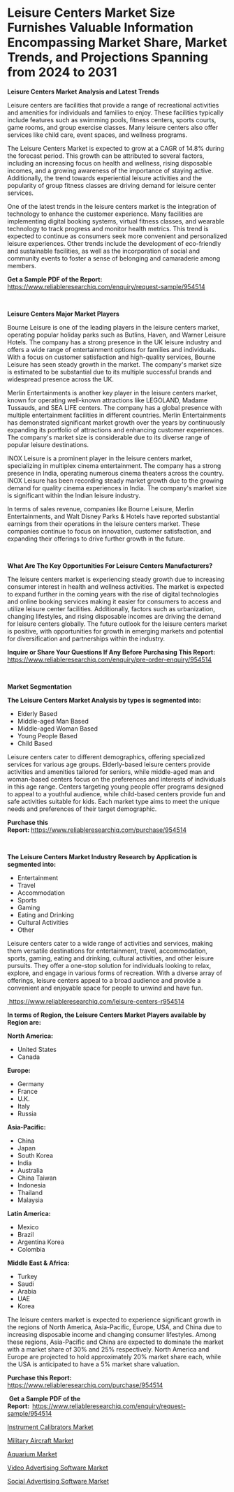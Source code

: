<p><h1>Leisure Centers Market Size Furnishes Valuable Information Encompassing Market Share, Market Trends, and Projections Spanning from 2024 to 2031</h1></p><p><strong>Leisure Centers Market Analysis and Latest Trends</strong></p>
<p><p>Leisure centers are facilities that provide a range of recreational activities and amenities for individuals and families to enjoy. These facilities typically include features such as swimming pools, fitness centers, sports courts, game rooms, and group exercise classes. Many leisure centers also offer services like child care, event spaces, and wellness programs. </p><p>The Leisure Centers Market is expected to grow at a CAGR of 14.8% during the forecast period. This growth can be attributed to several factors, including an increasing focus on health and wellness, rising disposable incomes, and a growing awareness of the importance of staying active. Additionally, the trend towards experiential leisure activities and the popularity of group fitness classes are driving demand for leisure center services.</p><p>One of the latest trends in the leisure centers market is the integration of technology to enhance the customer experience. Many facilities are implementing digital booking systems, virtual fitness classes, and wearable technology to track progress and monitor health metrics. This trend is expected to continue as consumers seek more convenient and personalized leisure experiences. Other trends include the development of eco-friendly and sustainable facilities, as well as the incorporation of social and community events to foster a sense of belonging and camaraderie among members.</p></p>
<p><strong>Get a Sample PDF of the Report:&nbsp;</strong> <a href="https://www.reliableresearchiq.com/enquiry/request-sample/954514">https://www.reliableresearchiq.com/enquiry/request-sample/954514</a></p>
<p>&nbsp;</p>
<p><strong>Leisure Centers Major Market Players</strong></p>
<p><p>Bourne Leisure is one of the leading players in the leisure centers market, operating popular holiday parks such as Butlins, Haven, and Warner Leisure Hotels. The company has a strong presence in the UK leisure industry and offers a wide range of entertainment options for families and individuals. With a focus on customer satisfaction and high-quality services, Bourne Leisure has seen steady growth in the market. The company's market size is estimated to be substantial due to its multiple successful brands and widespread presence across the UK.</p><p>Merlin Entertainments is another key player in the leisure centers market, known for operating well-known attractions like LEGOLAND, Madame Tussauds, and SEA LIFE centers. The company has a global presence with multiple entertainment facilities in different countries. Merlin Entertainments has demonstrated significant market growth over the years by continuously expanding its portfolio of attractions and enhancing customer experiences. The company's market size is considerable due to its diverse range of popular leisure destinations.</p><p>INOX Leisure is a prominent player in the leisure centers market, specializing in multiplex cinema entertainment. The company has a strong presence in India, operating numerous cinema theaters across the country. INOX Leisure has been recording steady market growth due to the growing demand for quality cinema experiences in India. The company's market size is significant within the Indian leisure industry.</p><p>In terms of sales revenue, companies like Bourne Leisure, Merlin Entertainments, and Walt Disney Parks & Hotels have reported substantial earnings from their operations in the leisure centers market. These companies continue to focus on innovation, customer satisfaction, and expanding their offerings to drive further growth in the future.</p></p>
<p>&nbsp;</p>
<p><strong>What Are The Key Opportunities For Leisure Centers Manufacturers?</strong></p>
<p><p>The leisure centers market is experiencing steady growth due to increasing consumer interest in health and wellness activities. The market is expected to expand further in the coming years with the rise of digital technologies and online booking services making it easier for consumers to access and utilize leisure center facilities. Additionally, factors such as urbanization, changing lifestyles, and rising disposable incomes are driving the demand for leisure centers globally. The future outlook for the leisure centers market is positive, with opportunities for growth in emerging markets and potential for diversification and partnerships within the industry.</p></p>
<p><strong>Inquire or Share Your Questions If Any Before Purchasing This Report:</strong> <a href="https://www.reliableresearchiq.com/enquiry/pre-order-enquiry/954514">https://www.reliableresearchiq.com/enquiry/pre-order-enquiry/954514</a></p>
<p>&nbsp;</p>
<p><strong>Market Segmentation</strong></p>
<p><strong>The Leisure Centers Market Analysis by types is segmented into:</strong></p>
<p><ul><li>Elderly Based</li><li>Middle-aged Man Based</li><li>Middle-aged Woman Based</li><li>Young People Based</li><li>Child Based</li></ul></p>
<p><p>Leisure centers cater to different demographics, offering specialized services for various age groups. Elderly-based leisure centers provide activities and amenities tailored for seniors, while middle-aged man and woman-based centers focus on the preferences and interests of individuals in this age range. Centers targeting young people offer programs designed to appeal to a youthful audience, while child-based centers provide fun and safe activities suitable for kids. Each market type aims to meet the unique needs and preferences of their target demographic.</p></p>
<p><strong>Purchase this Report:&nbsp;</strong><a href="https://www.reliableresearchiq.com/purchase/954514">https://www.reliableresearchiq.com/purchase/954514</a></p>
<p>&nbsp;</p>
<p><strong>The Leisure Centers Market Industry Research by Application is segmented into:</strong></p>
<p><ul><li>Entertainment</li><li>Travel</li><li>Accommodation</li><li>Sports</li><li>Gaming</li><li>Eating and Drinking</li><li>Cultural Activities</li><li>Other</li></ul></p>
<p><p>Leisure centers cater to a wide range of activities and services, making them versatile destinations for entertainment, travel, accommodation, sports, gaming, eating and drinking, cultural activities, and other leisure pursuits. They offer a one-stop solution for individuals looking to relax, explore, and engage in various forms of recreation. With a diverse array of offerings, leisure centers appeal to a broad audience and provide a convenient and enjoyable space for people to unwind and have fun.</p></p>
<p><a href="https://www.reliableresearchiq.com/leisure-centers-r954514">&nbsp;https://www.reliableresearchiq.com/leisure-centers-r954514</a></p>
<p><strong>In terms of Region, the Leisure Centers Market Players available by Region are:</strong></p>
<p>
    <p> <strong> North America: </strong>
        <ul>
            <li>United States</li>
            <li>Canada</li>
        </ul>
        </p> 
    <p> <strong> Europe: </strong>
        <ul>
            <li>Germany</li>
            <li>France</li>
            <li>U.K.</li>
            <li>Italy</li>
            <li>Russia</li>
        </ul>
        </p> 
    <p> <strong> Asia-Pacific: </strong>
        <ul>
            <li>China</li>
            <li>Japan</li>
            <li>South Korea</li>
            <li>India</li>
            <li>Australia</li>
            <li>China Taiwan</li>
            <li>Indonesia</li>
            <li>Thailand</li>
            <li>Malaysia</li>
        </ul>
        </p> 
    <p> <strong> Latin America: </strong>
        <ul>
            <li>Mexico</li>
            <li>Brazil</li>
            <li>Argentina Korea</li>
            <li>Colombia</li>
        </ul>
        </p> 
    <p> <strong> Middle East & Africa: </strong>
        <ul>
            <li>Turkey</li>
            <li>Saudi</li>
            <li>Arabia</li>
            <li>UAE</li>
            <li>Korea</li>
        </ul>
    </p>
    </p>
<p><p>The leisure centers market is expected to experience significant growth in the regions of North America, Asia-Pacific, Europe, USA, and China due to increasing disposable income and changing consumer lifestyles. Among these regions, Asia-Pacific and China are expected to dominate the market with a market share of 30% and 25% respectively. North America and Europe are projected to hold approximately 20% market share each, while the USA is anticipated to have a 5% market share valuation.</p></p>
<p><strong>Purchase this Report: </strong><a href="https://www.reliableresearchiq.com/purchase/954514">https://www.reliableresearchiq.com/purchase/954514</a></p>
<p>&nbsp;<strong>Get a Sample PDF of the Report:&nbsp;&nbsp;</strong><a href="https://www.reliableresearchiq.com/enquiry/request-sample/954514">https://www.reliableresearchiq.com/enquiry/request-sample/954514</a></p>
<p><strong></strong></p>
<p><p><a href="https://medium.com/@clarenceuvalis67867/instrument-calibrators-market-a-global-and-regional-analysis-2024-2031-549100f57a99">Instrument Calibrators Market</a></p><p><a href="https://medium.com/@bradleyills65767/global-military-aircraft-market-status-2024-2031-and-forecast-by-region-product-end-use-84731fcbe778">Military Aircraft Market</a></p><p><a href="https://medium.com/@amandaexton567/aquarium-market-a-global-and-regional-analysis-focus-on-region-country-level-analysis-and-7f94f5afb993">Aquarium Market</a></p><p><a href="https://github.com/alexxisgm/Market-Research-Report-List-2/blob/main/video-advertising-software-market.md">Video Advertising Software Market</a></p><p><a href="https://github.com/HenrietteMills1/Market-Research-Report-List-2/blob/main/social-advertising-software-market.md">Social Advertising Software Market</a></p></p>